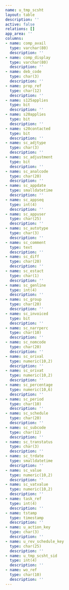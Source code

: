 ```yaml
---
name: u_tmp_scsht
layout: table
description: ''
active: false
relations: []
app_area: ''
columns:
- name: comp_avail
  type: varchar(80)
  description: ''
- name: comp_display
  type: varchar(80)
  description: ''
- name: deb_code
  type: char(3)
  description: ''
- name: prop_ref
  type: char(12)
  description: ''
- name: s125applies
  type: bit
  description: ''
- name: s20applies
  type: bit
  description: ''
- name: s20contacted
  type: bit
  description: ''
- name: sc_adjtype
  type: char(3)
  description: ''
- name: sc_adjustment
  type: bit
  description: ''
- name: sc_analcode
  type: char(20)
  description: ''
- name: sc_appdate
  type: smalldatetime
  description: ''
- name: sc_appseq
  type: int(4)
  description: ''
- name: sc_appuser
  type: char(25)
  description: ''
- name: sc_autotype
  type: char(3)
  description: ''
- name: sc_comment
  type: text
  description: ''
- name: sc_diff
  type: char(20)
  description: ''
- name: sc_estact
  type: char(1)
  description: ''
- name: sc_genline
  type: int(4)
  description: ''
- name: sc_group
  type: char(20)
  description: ''
- name: sc_invoiced
  type: bit
  description: ''
- name: sc_narrperc
  type: char(10)
  description: ''
- name: sc_nomcode
  type: char(20)
  description: ''
- name: sc_orival
  type: numeric(10,2)
  description: ''
- name: sc_orivat
  type: numeric(10,2)
  description: ''
- name: sc_percentage
  type: numeric(10,6)
  description: ''
- name: sc_period
  type: char(10)
  description: ''
- name: sc_schedule
  type: char(20)
  description: ''
- name: sc_subcode
  type: char(12)
  description: ''
- name: sc_transtatus
  type: char(3)
  description: ''
- name: sc_trdate
  type: smalldatetime
  description: ''
- name: sc_value
  type: numeric(10,2)
  description: ''
- name: sc_vatvalue
  type: numeric(10,2)
  description: ''
- name: task_ref
  type: int(4)
  description: ''
- name: tstamp
  type: timestamp
  description: ''
- name: u_action_key
  type: char(3)
  description: ''
- name: u_rev_schedule_key
  type: char(25)
  description: ''
- name: u_tmp_scsht_sid
  type: int(4)
  description: ''
- name: wo_ref
  type: char(10)
  description: ''
---
```


